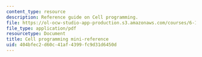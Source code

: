 ```yaml
---
content_type: resource
description: Reference guide on Cell programming.
file: https://ol-ocw-studio-app-production.s3.amazonaws.com/courses/6-189-multicore-programming-primer-january-iap-2007/404bfec2d60c41af4399fc9d31d6450d_cell_mini_ref.pdf
file_type: application/pdf
resourcetype: Document
title: Cell programming mini-reference
uid: 404bfec2-d60c-41af-4399-fc9d31d6450d
---
```

